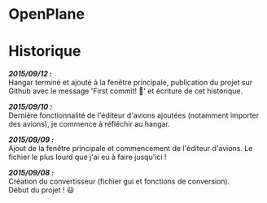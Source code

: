 # OpenPlane

# Historique

**_2015/09/12 :_**  
Hangar terminé et ajouté à la fenêtre principale, publication du projet sur Github avec le message 'First commit! :tada:' et écriture de cet historique.

**_2015/09/10 :_**  
Dernière fonctionnalité de l'éditeur d'avions ajoutées (notamment importer des avions), je commence à réfléchir au hangar.

**_2015/09/09 :_**  
Ajout de la fenêtre principale et commencement de l'éditeur d'avions. Le fichier le plus lourd que j'ai eu à faire jusqu'ici ! 

**_2015/09/08 :_**  
Création du convertisseur (fichier gui et fonctions de conversion).  
Début du projet ! :smiley:
